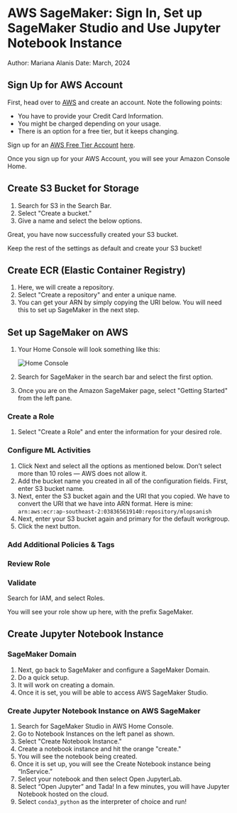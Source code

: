 # AWS SageMaker: Sign In, Set up SageMaker Studio and Use Jupyter Notebook Instance

Author: Mariana Alanis
Date: March, 2024

## Sign Up for AWS Account

First, head over to [AWS](https://aws.amazon.com/) and create an account. Note the following points:

- You have to provide your Credit Card Information.
- You might be charged depending on your usage.
- There is an option for a free tier, but it keeps changing.

Sign up for an [AWS Free Tier Account](https://aws.amazon.com/free/) [here](https://aws.amazon.com/free/).

Once you sign up for your AWS Account, you will see your Amazon Console Home.

## Create S3 Bucket for Storage

1. Search for S3 in the Search Bar.
2. Select "Create a bucket."
3. Give a name and select the below options.

Great, you have now successfully created your S3 bucket.

Keep the rest of the settings as default and create your S3 bucket!

## Create ECR (Elastic Container Registry)

1. Here, we will create a repository.
2. Select "Create a repository" and enter a unique name.
3. You can get your ARN by simply copying the URI below. You will need this to set up SageMaker in the next step.

## Set up SageMaker on AWS

1. Your Home Console will look something like this:

   ![Home Console](<link to image>)

2. Search for SageMaker in the search bar and select the first option.
3. Once you are on the Amazon SageMaker page, select "Getting Started" from the left pane.

### Create a Role

1. Select "Create a Role" and enter the information for your desired role.

### Configure ML Activities

1. Click Next and select all the options as mentioned below. Don’t select more than 10 roles — AWS does not allow it.
2. Add the bucket name you created in all of the configuration fields. First, enter S3 bucket name.
3. Next, enter the S3 bucket again and the URI that you copied. We have to convert the URI that we have into ARN format. Here is mine: `arn:aws:ecr:ap-southeast-2:038365619140:repository/mlopsanish`
4. Next, enter your S3 bucket again and primary for the default workgroup.
5. Click the next button.

### Add Additional Policies & Tags

### Review Role

### Validate

Search for IAM, and select Roles.

You will see your role show up here, with the prefix SageMaker.

## Create Jupyter Notebook Instance

### SageMaker Domain

1. Next, go back to SageMaker and configure a SageMaker Domain.
2. Do a quick setup.
3. It will work on creating a domain.
4. Once it is set, you will be able to access AWS SageMaker Studio.

### Create Jupyter Notebook Instance on AWS SageMaker

1. Search for SageMaker Studio in AWS Home Console.
2. Go to Notebook Instances on the left panel as shown.
3. Select "Create Notebook Instance."
4. Create a notebook instance and hit the orange "create."
5. You will see the notebook being created.
6. Once it is set up, you will see the Create Notebook instance being “InService.”
7. Select your notebook and then select Open JupyterLab.
8. Select “Open Jupyter” and Tada! In a few minutes, you will have Jupyter Notebook hosted on the cloud.
9. Select `conda3_python` as the interpreter of choice and run!

